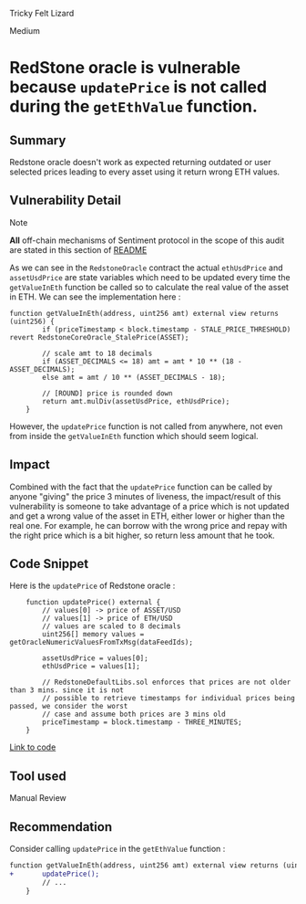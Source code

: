 Tricky Felt Lizard

Medium

# RedStone oracle is vulnerable because ```updatePrice``` is not called during the ```getEthValue``` function.

## Summary
Redstone oracle doesn't work as expected returning outdated or user selected prices leading to every asset using it return wrong ETH values.

## Vulnerability Detail
>[!NOTE]
> **All** off-chain mechanisms of Sentiment protocol in the scope of this audit are stated in this section of [README](https://github.com/sherlock-audit/2024-08-sentiment-v2/blob/0b472f4bffdb2c7432a5d21f1636139cc01561a5/README.md?plain=1#L53-L56)

As we can see in the ```RedstoneOracle``` contract the actual ```ethUsdPrice``` and ```assetUsdPrice``` are state variables which need to be updated every time the ```getValueInEth``` function be called so to calculate the real value of the asset in ETH. We can see the implementation here :
```solidity
function getValueInEth(address, uint256 amt) external view returns (uint256) {
        if (priceTimestamp < block.timestamp - STALE_PRICE_THRESHOLD) revert RedstoneCoreOracle_StalePrice(ASSET);

        // scale amt to 18 decimals
        if (ASSET_DECIMALS <= 18) amt = amt * 10 ** (18 - ASSET_DECIMALS);
        else amt = amt / 10 ** (ASSET_DECIMALS - 18);

        // [ROUND] price is rounded down
        return amt.mulDiv(assetUsdPrice, ethUsdPrice);
    }
```
However, the ```updatePrice``` function is not called from anywhere, not even from inside the ```getValueInEth``` function which should seem logical.

## Impact
Combined with the fact that the ```updatePrice``` function can be called by anyone "giving" the price 3 minutes of liveness, the impact/result of this vulnerability is someone to take advantage of a price which is not updated and get a wrong value of the asset in ETH, either lower or higher than the real one. For example, he can borrow with the wrong price and repay with the right price which is a bit higher, so return less amount that he took.


## Code Snippet
Here is the ```updatePrice``` of Redstone oracle : 
```solidity
    function updatePrice() external {
        // values[0] -> price of ASSET/USD
        // values[1] -> price of ETH/USD
        // values are scaled to 8 decimals
        uint256[] memory values = getOracleNumericValuesFromTxMsg(dataFeedIds);

        assetUsdPrice = values[0];
        ethUsdPrice = values[1];

        // RedstoneDefaultLibs.sol enforces that prices are not older than 3 mins. since it is not
        // possible to retrieve timestamps for individual prices being passed, we consider the worst
        // case and assume both prices are 3 mins old
        priceTimestamp = block.timestamp - THREE_MINUTES;
    }
```
[Link to code](https://github.com/sherlock-audit/2024-08-sentiment-v2/blob/0b472f4bffdb2c7432a5d21f1636139cc01561a5/protocol-v2/src/oracle/RedstoneOracle.sol#L48-L61)

## Tool used
Manual Review

## Recommendation
Consider calling ```updatePrice``` in the ```getEthValue``` function :
```diff
function getValueInEth(address, uint256 amt) external view returns (uint256) {
+       updatePrice();
        // ...
    }
```